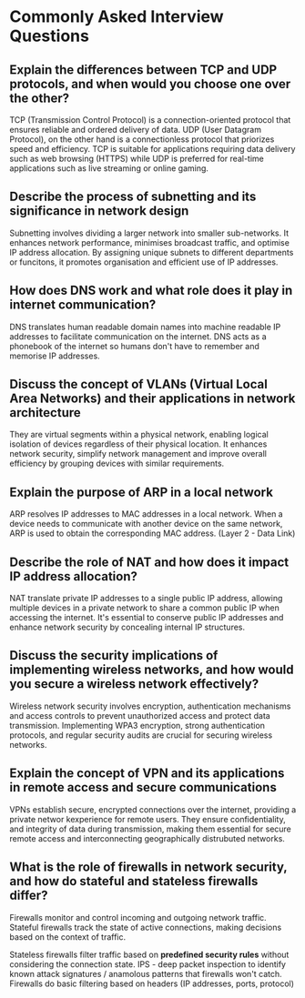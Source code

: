 # Commonly Asked Interview Questions

## Explain the differences between TCP and UDP protocols, and when would you choose one over the other?

TCP (Transmission Control Protocol) is a connection-oriented protocol that ensures reliable and ordered delivery of data. UDP (User Datagram Protocol), on the other hand is a connectionless protocol that priorizes speed and efficiency. TCP is suitable for applications requiring data delivery such as web browsing (HTTPS) while UDP is preferred for real-time applications such as live streaming or online gaming.

## Describe the process of subnetting and its significance in network design

Subnetting involves dividing a larger network into smaller sub-networks. It enhances network performance, minimises broadcast traffic, and optimise IP address allocation. By assigning unique subnets to different departments or funcitons, it promotes organisation and efficient use of IP addresses.

## How does DNS work and what role does it play in internet communication?

DNS translates human readable domain names into machine readable IP addresses to facilitate communication on the internet. DNS acts as a phonebook of the internet so humans don't have to remember and memorise IP addresses.

## Discuss the concept of VLANs (Virtual Local Area Networks) and their applications in network architecture

They are virtual segments within a physical network, enabling logical isolation of devices regardless of their physical location. It enhances network security, simplify network management and improve overall efficiency by grouping devices with similar requirements.

## Explain the purpose of ARP in a local network

ARP resolves IP addresses to MAC addresses in a local network. When a device needs to communicate with another device on the same network, ARP is used to obtain the corresponding MAC address. (Layer 2 - Data Link)

## Describe the role of NAT and how does it impact IP address allocation?

NAT translate private IP addresses to a single public IP address, allowing multiple devices in a private network to share a common public IP when accessing the internet. It's essential to conserve public IP addresses and enhance network security by concealing internal IP structures.

## Discuss the security implications of implementing wireless networks, and how would you secure a wireless network effectively?

Wireless network security involves encryption, authentication mechanisms and access controls to prevent unauthorized access and protect data transmission. Implementing WPA3 encryption, strong authentication protocols, and regular security audits are crucial for securing wireless networks.

## Explain the concept of VPN and its applications in remote access and secure communications

VPNs establish secure, encrypted connections over the internet, providing a private networ kexperience for remote users. They ensure confidentiality, and integrity of data during transmission, making them essential for secure remote access and interconnecting geographically distrubuted networks.

## What is the role of firewalls in network security, and how do stateful and stateless firewalls differ?

Firewalls monitor and control incoming and outgoing network traffic. Stateful firewalls track the state of active connections, making decisions based on the context of traffic.

Stateless firewalls filter traffic based on **predefined security rules** without considering the connection state.
IPS - deep packet inspection to identify known attack signatures / anamolous patterns that firewalls won't catch. Firewalls do basic filtering based on headers (IP addresses, ports, protocol)
